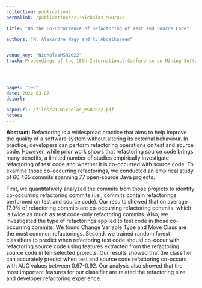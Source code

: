```yaml
---
collection: publications
permalink: /publications/21-Nicholas_MSR2022

title: "On the Co-Occurrence of Refactoring of Test and Source Code"

authors: "N. Alexandre Nagy and R. Abdalkareem"


venue_key: "NicholasMSR2022"
track: Proceedings of the 18th International Conference on Mining Software Repositories (MSR’22), Mining Challenge Track<strong> <li style="color:#E42217">Received the Best Student Presentation of the Mining Challenge track</li></strong>




pages: "1–5"
date: 2022-03-07
doiurl: 

paperurl: /files/21-Nicholas_MSR2022.pdf
notes:
---
```


**Abstract:** Refactoring is a widespread practice that aims to help improve the quality of a software system without altering its external behaviour. In practice, developers can perform refactoring operations on test and source code. 
However, while prior work shows that refactoring source code brings many benefits, a limited number of studies empirically investigate refactoring of test code and whether it is co-occurred with source code. To examine those co-occurring refactorings, we conducted an empirical study of 60,465 commits spanning 77 open-source Java projects.

First, we quantitatively analyzed the commits from those projects to identify co-occurring refactoring commits (i.e., commits contain refactorings performed on test and source code). Our results showed that on average 17.9% of refactoring commits are co-occurring refactoring commits, which is twice as much as test code-only refactoring commits. Also, we investigated the type of refactorings applied to test code in those co-occurring commits. We found Change Variable Type and Move Class are the most common refactorings. 
Second, we trained random forest classifiers to predict when refactoring test code should co-occur with refactoring source code using features extracted from the refactoring source code in ten selected projects. Our results showed that the classifier can accurately predict when test and source code refactoring co-occurs with AUC values between 0.67-0.92. Our analysis also showed that the most important features for our classifier are related the refactoring size and developer refactoring experience.